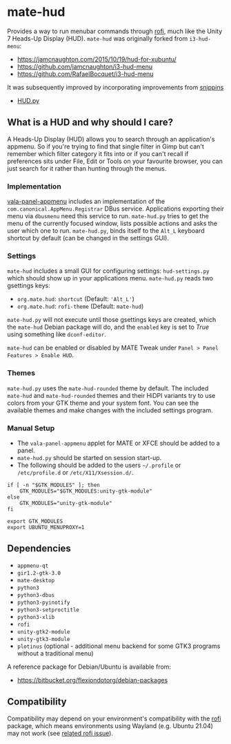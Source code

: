 # mate-hud

Provides a way to run menubar commands through
[rofi](https://github.com/davatorium/rofi), much like the Unity 7
Heads-Up Display (HUD). `mate-hud` was originally forked from
`i3-hud-menu`:

  * https://jamcnaughton.com/2015/10/19/hud-for-xubuntu/
  * https://github.com/jamcnaughton/i3-hud-menu
  * https://github.com/RafaelBocquet/i3-hud-menu

It was subsequently improved by incorporating improvements from
[snippins](https://gist.github.com/snippins)

  * [HUD.py](https://gist.github.com/snippins/ee943f2b25db555ef12107f7cee20241)

## What is a HUD and why should I care?

A Heads-Up Display (HUD) allows you to search through an application's
appmenu. So if you're trying to find that single filter in Gimp but
can't remember which filter category it fits into or if you can't
recall if preferences sits under File, Edit or Tools on your favourite
browser, you can just search for it rather than hunting through the
menus.

### Implementation

[vala-panel-appmenu](https://github.com/rilian-la-te/vala-panel-appmenu)
includes an implementation of the `com.canonical.AppMenu.Registrar` DBus
service. Applications exporting their menu via `dbusmenu` need this
service to run. `mate-hud.py` tries to get the menu of the currently
focused window, lists possible actions and asks the user which one to
run. `mate-hud.py`, binds itself to the `Alt_L` keyboard
shortcut by default (can be changed in the settings GUI).

### Settings

`mate-hud` includes a small GUI for configuring settings: `hud-settings.py`
which should show up in your applications menu. `mate-hud.py` reads two gsettings keys:

  * `org.mate.hud`: `shortcut` (Default: `'Alt_L'`)
  * `org.mate.hud`: `rofi-theme` (Default: `mate-hud`)

`mate-hud.py` will not execute until those gsettings keys are created,
which the `mate-hud` Debian package will do, and the `enabled` key
is set to *True* using something like `dconf-editor`.

`mate-hud` can be enabled or disabled by MATE Tweak under `Panel > Panel Features > Enable HUD`.

### Themes

`mate-hud.py` uses the `mate-hud-rounded` theme by default.
The included `mate-hud` and `mate-hud-rounded` themes and their HiDPI variants
try to use colors from your GTK theme and your system font. You can see
the available themes and make changes with the included settings program.

### Manual Setup

  * The `vala-panel-appmenu` applet for MATE or XFCE should be added to a panel.
  * `mate-hud.py` should be started on session start-up.
  * The following should be added to the users `~/.profile` or `/etc/profile.d` or `/etc/X11/Xsession.d/`.

```
if [ -n "$GTK_MODULES" ]; then
    GTK_MODULES="$GTK_MODULES:unity-gtk-module"
else
    GTK_MODULES="unity-gtk-module"
fi

export GTK_MODULES
export UBUNTU_MENUPROXY=1
```

## Dependencies

  * `appmenu-qt`
  * `gir1.2-gtk-3.0`
  * `mate-desktop`
  * `python3`
  * `python3-dbus`
  * `python3-pyinotify`
  * `python3-setproctitle`
  * `python3-xlib`
  * `rofi`
  * `unity-gtk2-module`
  * `unity-gtk3-module`
  * `plotinus` (optional - additional menu backend for some GTK3 programs without a traditional menu)

A reference package for Debian/Ubuntu is available from:

  * https://bitbucket.org/flexiondotorg/debian-packages

## Compatibility

Compatibility may depend on your environment's compatibility with the [rofi](https://github.com/davatorium/rofi/) package, which means environments using Wayland (e.g. Ubuntu 21.04) may not work (see [related rofi issue](https://github.com/davatorium/rofi/issues/446)).
